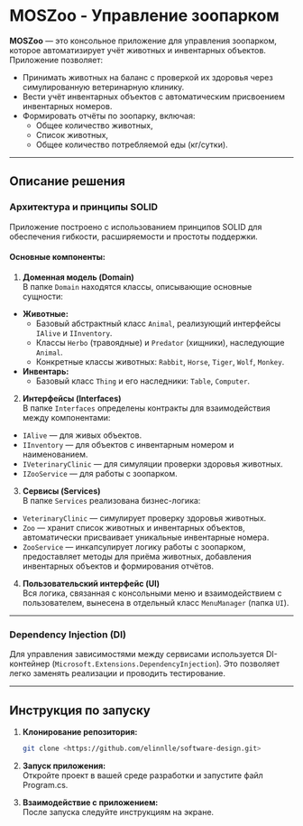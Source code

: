 # MOSZoo - Управление зоопарком

**MOSZoo** — это консольное приложение для управления зоопарком, которое автоматизирует учёт животных и инвентарных объектов. Приложение позволяет:

- Принимать животных на баланс с проверкой их здоровья через симулированную ветеринарную клинику.
- Вести учёт инвентарных объектов с автоматическим присвоением инвентарных номеров.
- Формировать отчёты по зоопарку, включая:
  - Общее количество животных,
  - Список животных,
  - Общее количество потребляемой еды (кг/сутки).

---

## Описание решения

### Архитектура и принципы SOLID

Приложение построено с использованием принципов SOLID для обеспечения гибкости, расширяемости и простоты поддержки.

#### Основные компоненты:

1. **Доменная модель (Domain)**  
   В папке `Domain` находятся классы, описывающие основные сущности:
  - **Животные:**
    - Базовый абстрактный класс `Animal`, реализующий интерфейсы `IAlive` и `IInventory`.
    - Классы `Herbo` (травоядные) и `Predator` (хищники), наследующие `Animal`.
    - Конкретные классы животных: `Rabbit`, `Horse`, `Tiger`, `Wolf`, `Monkey`.
  - **Инвентарь:**
    - Базовый класс `Thing` и его наследники: `Table`, `Computer`.

2. **Интерфейсы (Interfaces)**  
   В папке `Interfaces` определены контракты для взаимодействия между компонентами:
  - `IAlive` — для живых объектов.
  - `IInventory` — для объектов с инвентарным номером и наименованием.
  - `IVeterinaryClinic` — для симуляции проверки здоровья животных.
  - `IZooService` — для работы с зоопарком.

3. **Сервисы (Services)**  
   В папке `Services` реализована бизнес-логика:
  - `VeterinaryClinic` — симулирует проверку здоровья животных.
  - `Zoo` — хранит список животных и инвентарных объектов, автоматически присваивает уникальные инвентарные номера.
  - `ZooService` — инкапсулирует логику работы с зоопарком, предоставляет методы для приёма животных, добавления инвентарных объектов и формирования отчётов.

4. **Пользовательский интерфейс (UI)**  
   Вся логика, связанная с консольными меню и взаимодействием с пользователем, вынесена в отдельный класс `MenuManager` (папка `UI`).

---

### Dependency Injection (DI)

Для управления зависимостями между сервисами используется DI-контейнер (`Microsoft.Extensions.DependencyInjection`). Это позволяет легко заменять реализации и проводить тестирование.

---

## Инструкция по запуску

1. **Клонирование репозитория:**

   ```bash
   git clone <https://github.com/elinnlle/software-design.git>

2. **Запуск приложения:**  
Откройте проект в вашей среде разработки и запустите файл Program.cs.
3. **Взаимодействие с приложением:**  
   После запуска следуйте инструкциям на экране.